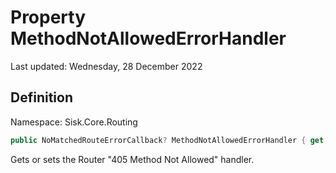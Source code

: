 # Property MethodNotAllowedErrorHandler
Last updated: Wednesday, 28 December 2022

## Definition
Namespace: Sisk.Core.Routing

```csharp
public NoMatchedRouteErrorCallback? MethodNotAllowedErrorHandler { get; set; }
```

Gets or sets the Router "405 Method Not Allowed" handler.

